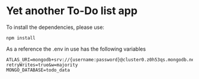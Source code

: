 # Yet another To-Do list app

To install the dependencies, please use:
```
npm install
```

As a reference the .env in use has the following variables

```
ATLAS_URI=mongodb+srv://{username:password}@cluster0.z0h53qs.mongodb.net/todo_data?retryWrites=true&w=majority
MONGO_DATABASE=todo_data
```
